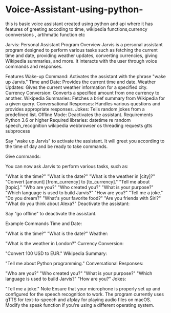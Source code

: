 # Voice-Assistant-using-python-
this is basic voice assistant created using python and api where it has features of greeting accoding to time, wikipedia functions,currency connversions , artihmatic function etc 


Jarvis: Personal Assistant Program
Overview
Jarvis is a personal assistant program designed to perform various tasks such as fetching the current time and date, providing weather updates, converting currencies, giving Wikipedia summaries, and more. It interacts with the user through voice commands and responses.

Features
Wake-up Command: Activates the assistant with the phrase "wake up Jarvis."
Time and Date: Provides the current time and date.
Weather Updates: Gives the current weather information for a specified city.
Currency Conversion: Converts a specified amount from one currency to another.
Wikipedia Summaries: Fetches a brief summary from Wikipedia for a given query.
Conversational Responses: Handles various questions and provides appropriate responses.
Jokes: Tells random jokes from a predefined list.
Offline Mode: Deactivates the assistant.
Requirements
Python 3.6 or higher
Required libraries:
datetime
re
random
speech_recognition
wikipedia
webbrowser
os
threading
requests
gtts
subprocess

Say "wake up Jarvis" to activate the assistant. It will greet you according to the time of day and be ready to take commands.

Give commands:

You can now ask Jarvis to perform various tasks, such as:

"What is the time?"
"What is the date?"
"What is the weather in [city]?"
"Convert [amount] [from_currency] to [to_currency]."
"Tell me about [topic]."
"Who are you?"
"Who created you?"
"What is your purpose?"
"Which language is used to build Jarvis?"
"How are you?"
"Tell me a joke."
"Do you dream?"
"What's your favorite food?"
"Are you friends with Siri?"
"What do you think about Alexa?"
Deactivate the assistant:

Say "go offline" to deactivate the assistant.

Example Commands
Time and Date:

"What is the time?"
"What is the date?"
Weather:

"What is the weather in London?"
Currency Conversion:

"Convert 100 USD to EUR."
Wikipedia Summary:

"Tell me about Python programming."
Conversational Responses:

"Who are you?"
"Who created you?"
"What is your purpose?"
"Which language is used to build Jarvis?"
"How are you?"
Jokes:

"Tell me a joke."
Note
Ensure that your microphone is properly set up and configured for the speech recognition to work.
The program currently uses gTTS for text-to-speech and afplay for playing audio files on macOS. Modify the speak function if you're using a different operating system.
